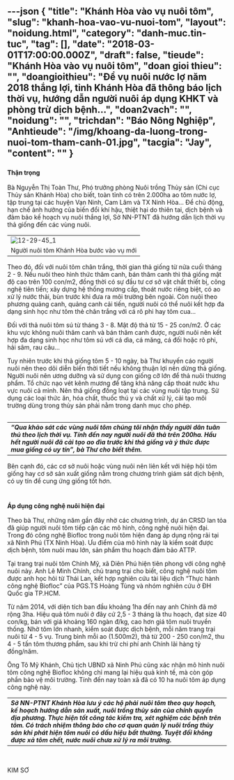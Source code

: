 ---json
{
    "title": "Khánh Hòa vào vụ nuôi tôm",
    "slug": "khanh-hoa-vao-vu-nuoi-tom",
    "layout": "noidung.html",
    "category": "danh-muc.tin-tuc",
    "tag": [],
    "date": "2018-03-01T17:00:00.000Z",
    "draft": false,
    "tieude": "Khánh Hòa vào vụ nuôi tôm",
    "doan gioi thieu": "",
    "doangioithieu": "Để vụ nuôi nước lợ năm 2018 thắng lợi, tỉnh Khánh Hòa đã thông báo lịch thời vụ, hướng dẫn người nuôi áp dụng KHKT và phòng trừ dịch bệnh…",
    "doan2vach": "",
    "noidung": "",
    "trichdan": "Báo Nông Nghiệp",
    "Anhtieude": "/img/khoang-da-luong-trong-nuoi-tom-tham-canh-01.jpg",
    "tacgia": "Jay",
    "__content__": ""
}
---
<h3><span style="font-size:14px">Thận trọng</span></h3>

<p><span style="font-size:14px">B&agrave; Nguyễn Thị To&agrave;n Thư, Ph&oacute; trưởng ph&ograve;ng Nu&ocirc;i trồng Thủy sản (Chi cục Thủy sản Kh&aacute;nh H&ograve;a) cho biết, to&agrave;n tỉnh c&oacute; tr&ecirc;n 2.000ha ao t&ocirc;m nước lợ, tập trung tại c&aacute;c huyện Vạn Ninh, Cam L&acirc;m v&agrave; TX Ninh H&ograve;a&hellip; Để chủ động, hạn chế ảnh hưởng của biến đổi kh&iacute; hậu, thiệt hại do thi&ecirc;n tai, dịch bệnh v&agrave; đảm bảo kế hoạch vụ nu&ocirc;i thắng lợi, Sở NN-PTNT đ&atilde; hướng dẫn lịch thời vụ thả giống đến c&aacute;c v&ugrave;ng nu&ocirc;i.</span></p>

<table border="0" cellpadding="0" cellspacing="0" style="width:100%">
	<tbody>
		<tr>
			<td><span style="font-size:14px"><img alt="12-29-45_1" id="175834" src="http://image.nongnghiep.vn/upload/2018/2/28/12-29-45_1.jpg" title="12-29-45_1" /></span></td>
		</tr>
		<tr>
			<td><span style="font-size:14px">Người nu&ocirc;i t&ocirc;m Kh&aacute;nh H&ograve;a bước v&agrave;o vụ mới</span></td>
		</tr>
	</tbody>
</table>

<p><span style="font-size:14px">Theo đ&oacute;, đối với nu&ocirc;i t&ocirc;m ch&acirc;n trắng, thời gian thả giống từ nửa cuối th&aacute;ng 2 - 9. Nếu nu&ocirc;i theo h&igrave;nh thức th&acirc;m canh, b&aacute;n th&acirc;m canh th&igrave; thả giống mật độ cao tr&ecirc;n 100 con/m2, đồng thời c&oacute; sự đầu tư cơ sở vật chất thiết bị, c&ocirc;ng nghệ ti&ecirc;n tiến; x&acirc;y dựng hệ thống mương cấp, tho&aacute;t nước ri&ecirc;ng biệt, c&oacute; ao xử l&yacute; nước thải, b&ugrave;n trước khi đưa ra m&ocirc;i trường b&ecirc;n ngo&agrave;i. C&ograve;n nu&ocirc;i theo phương quảng canh, quảng canh cải tiến, người nu&ocirc;i c&oacute; thể nu&ocirc;i kết hợp đa dạng sinh học như t&ocirc;m thẻ&nbsp;ch&acirc;n trắng với c&aacute; r&ocirc; phi hay t&ocirc;m cua&hellip;</span></p>

<p><span style="font-size:14px">Đối với thả nu&ocirc;i t&ocirc;m s&uacute; từ th&aacute;ng 3 - 8. Mật độ thả từ 15 - 25 con/m2. Ở c&aacute;c khu vực kh&ocirc;ng nu&ocirc;i th&acirc;m canh v&agrave; b&aacute;n th&acirc;m canh được, người nu&ocirc;i n&ecirc;n kết hợp đa dạng sinh học như t&ocirc;m s&uacute; với c&aacute; d&igrave;a, c&aacute; măng, c&aacute; đối hoặc r&ocirc; phi, hải s&acirc;m, rau c&acirc;u&hellip;</span></p>

<p><span style="font-size:14px">Tuy nhi&ecirc;n trước khi thả giống t&ocirc;m 5 - 10 ng&agrave;y, b&agrave; Thư khuyến c&aacute;o người nu&ocirc;i n&ecirc;n theo d&otilde;i diễn biến thời tiết nếu kh&ocirc;ng thuận lợi n&ecirc;n dừng thả giống. Người nu&ocirc;i n&ecirc;n ương dưỡng v&agrave; sử dụng con giống cỡ lớn để thả nu&ocirc;i thương phẩm. Tổ chức nạo v&eacute;t k&ecirc;nh mương để tăng khả năng cấp tho&aacute;t nước khu vực nu&ocirc;i cả m&igrave;nh. N&ecirc;n thả giống đồng loạt tại c&aacute;c v&ugrave;ng nu&ocirc;i tập trung. Sử dụng c&aacute;c loại thức ăn, h&oacute;a chất, thuốc th&uacute; y v&agrave; chất xử l&yacute;, cải tạo m&ocirc;i trường d&ugrave;ng trong thủy sản phải nằm trong danh mục cho ph&eacute;p.</span></p>

<table align="right" cellpadding="10" cellspacing="10">
	<tbody>
		<tr>
			<td><span style="font-size:14px"><strong><em>&ldquo;Qua khảo s&aacute;t c&aacute;c v&ugrave;ng nu&ocirc;i t&ocirc;m ch&uacute;ng t&ocirc;i nhận thấy người d&acirc;n tu&acirc;n thủ theo lịch thời vụ. T&iacute;nh đến nay người nu&ocirc;i đ&atilde; thả tr&ecirc;n 200ha. Hầu hết người nu&ocirc;i đ&atilde; cải tạo ao đ&igrave;a trước khi thả giống v&agrave; &yacute; thức được mua giống c&oacute; uy t&iacute;n&rdquo;, b&agrave; Thư cho biết th&ecirc;m.</em></strong></span></td>
		</tr>
	</tbody>
</table>

<p><span style="font-size:14px">B&ecirc;n cạnh đ&oacute;, c&aacute;c cơ sở nu&ocirc;i hoặc v&ugrave;ng nu&ocirc;i n&ecirc;n li&ecirc;n kết với hiệp hội t&ocirc;m giống hay cơ sở sản xuất giống nằm trong chương tr&igrave;nh gi&aacute;m s&aacute;t dịch bệnh, c&oacute; uy t&iacute;n để cung ứng giống tốt hơn.</span><br />
&nbsp;</p>

<h3><span style="font-size:14px">&Aacute;p dụng c&ocirc;ng nghệ nu&ocirc;i hiện đại</span></h3>

<p><span style="font-size:14px">Theo b&agrave; Thư, những năm gần đ&acirc;y nhờ c&aacute;c chương tr&igrave;nh, dự &aacute;n CRSD lan tỏa đ&atilde; gi&uacute;p người nu&ocirc;i t&ocirc;m tiếp cận c&aacute;c m&ocirc; h&igrave;nh, c&ocirc;ng nghệ nu&ocirc;i hiện đại. Trong đ&oacute; c&ocirc;ng nghệ Biofloc trong nu&ocirc;i t&ocirc;m hiện đang &aacute;p dụng rộng r&atilde;i tại x&atilde; Ninh Ph&uacute; (TX Ninh H&ograve;a). Ưu điểm của m&ocirc; h&igrave;nh n&agrave;y l&agrave; kiểm so&aacute;t được dịch bệnh, t&ocirc;m nu&ocirc;i mau lớn, sản phẩm thu hoạch đảm bảo ATTP.</span></p>

<p><span style="font-size:14px">Tại trang trại nu&ocirc;i t&ocirc;m Ch&iacute;nh Mỹ, x&atilde; Di&ecirc;n Ph&uacute; hiện ti&ecirc;n phong với c&ocirc;ng nghệ nu&ocirc;i n&agrave;y. Anh L&ecirc; Minh Ch&iacute;nh, chủ trang trại cho biết, c&ocirc;ng nghệ nu&ocirc;i t&ocirc;m được anh học hỏi từ Th&aacute;i Lan, kết hợp nghi&ecirc;n cứu t&agrave;i liệu dịch &ldquo;Thực h&agrave;nh c&ocirc;ng nghệ Biofloc&rdquo;&nbsp;của PGS.TS Ho&agrave;ng T&ugrave;ng v&agrave; nh&oacute;m nghi&ecirc;n cứu ở ĐH Quốc gia TP.HCM.</span></p>

<p><span style="font-size:14px">Từ năm 2014, với diện t&iacute;ch ban đầu khoảng 1ha đến nay anh Ch&iacute;nh đ&atilde; mở rộng 3ha. Hiệu quả t&ocirc;m nu&ocirc;i ở đ&acirc;y cứ 2,5 - 3 th&aacute;ng l&agrave; thu hoạch, đạt size 40 con/kg, b&aacute;n với gi&aacute; khoảng 160 ng&agrave;n đ/kg, cao hơn gi&aacute; t&ocirc;m nu&ocirc;i truyền thống. Nhờ t&ocirc;m lớn nhanh, kiểm so&aacute;t được dịch bệnh, mỗi năm trang trại nu&ocirc;i từ 4 - 5 vụ. Trung b&igrave;nh mỗi ao (1.500m2), thả từ 200&nbsp;- 250 con/m2, thu 4 - 5 tấn t&ocirc;m thương phẩm, sau khi trừ chi ph&iacute; anh Ch&iacute;nh l&atilde;i h&agrave;ng tỷ đồng/năm.</span></p>

<p><span style="font-size:14px">&Ocirc;ng T&ocirc; Mỹ Kh&aacute;nh, Chủ tịch UBND x&atilde; Ninh Ph&uacute; cũng x&aacute;c nhận m&ocirc; h&igrave;nh nu&ocirc;i t&ocirc;m c&ocirc;ng nghệ Biofloc kh&ocirc;ng chỉ mang lại hiệu quả kinh tế, m&agrave; c&ograve;n g&oacute;p phần bảo vệ m&ocirc;i trường. T&iacute;nh đến nay to&agrave;n x&atilde; đ&atilde; c&oacute; 10 ha nu&ocirc;i t&ocirc;m &aacute;p dụng c&ocirc;ng nghệ n&agrave;y.</span></p>

<table align="center" cellpadding="10" cellspacing="10">
	<tbody>
		<tr>
			<td><span style="font-size:14px"><strong><em>Sở NN-PTNT Kh&aacute;nh H&ograve;a lưu &yacute; c&aacute;c hộ phải nu&ocirc;i t&ocirc;m theo quy hoạch, kế hoạch hướng dẫn sản xuất, nu&ocirc;i trồng thủy sản của ch&iacute;nh quyền địa phương. Thực hiện tốt c&ocirc;ng t&aacute;c kiểm tra, x&eacute;t nghiệm c&aacute;c bệnh tr&ecirc;n t&ocirc;m. C&oacute; tr&aacute;ch nhiệm th&ocirc;ng b&aacute;o cho cơ quan quản l&yacute; nu&ocirc;i trồng thủy sản khi ph&aacute;t hiện t&ocirc;m nu&ocirc;i c&oacute; dấu hiệu bất thường. Tuyệt đối kh&ocirc;ng được xả t&ocirc;m chết, nước nu&ocirc;i chưa xử l&yacute; ra m&ocirc;i trường.</em></strong></span></td>
		</tr>
	</tbody>
</table>

<p>&nbsp;</p>

<p><span style="font-size:14px">KIM SƠ</span></p>
